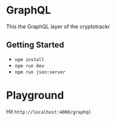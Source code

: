 # GraphQL
This the GraphQL layer of the cryptotrackr

## Getting Started
- `npm install`
- `npm run dev`
- `npm run json:server`

# Playground
Hit  `http://localhost:4000/graphql`

<!-- ![alt text]() -->